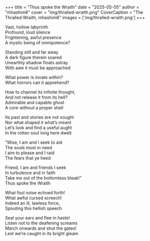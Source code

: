 +++
title = "Thus spoke the Wraith"
date = "2025-05-05"
author = "mhashim6"
cover = "img/thralled-wraith.png"
CoverCaption = "The Thralled Wraith, mhashim6"
images = ['img/thralled-wraith.png']
+++

Vast, hollow labyrinth \
Profound, loud silence \
Frightening, awful presence \
A mystic being of omnipotence?

Standing still and far away \
A dark figure therein soared \
Unearthly shadow floats astray \
With awe it must be approached

What power is innate within? \
What horrors can it apprehend?

How to channel its infinite thought, \
And not release it from its hell? \
Admirable and capable ghost \
A core without a proper shell

Its past and stories are not sought \
Nor what shaped it what’s meant \
Let’s look and find a useful aught \
In the rotten soul long here dwelt

“Wise, I am and I seek to aid \
The souls most in need \
I aim to please and I raid \
The fears that ye heed

Friend, I am and friends I seek \
In turbulence and in faith \
Take me out of the bottomless bleak!” \
Thus spoke the Wraith

What foul noise echoed forth! \
What awful cursed screech! \
Indeed an ill, lawless force, \
Spouting this hellish speech

Seal your ears and flee in haste! \
Listen not to the deafening screams \
March onwards and shut the gates! \
Lest we’re caught in its bright gleam
